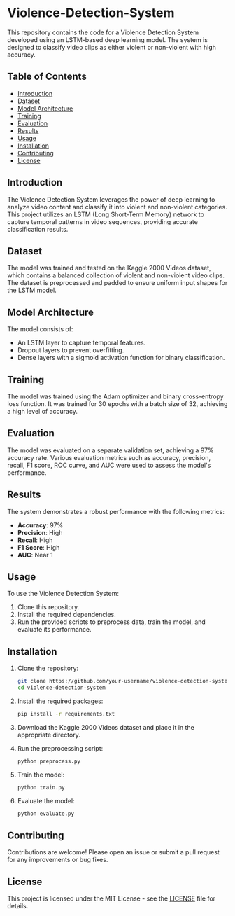 # Violence-Detection-System

This repository contains the code for a Violence Detection System developed using an LSTM-based deep learning model. The system is designed to classify video clips as either violent or non-violent with high accuracy.

## Table of Contents
- [Introduction](#introduction)
- [Dataset](#dataset)
- [Model Architecture](#model-architecture)
- [Training](#training)
- [Evaluation](#evaluation)
- [Results](#results)
- [Usage](#usage)
- [Installation](#installation)
- [Contributing](#contributing)
- [License](#license)

## Introduction
The Violence Detection System leverages the power of deep learning to analyze video content and classify it into violent and non-violent categories. This project utilizes an LSTM (Long Short-Term Memory) network to capture temporal patterns in video sequences, providing accurate classification results.

## Dataset
The model was trained and tested on the Kaggle 2000 Videos dataset, which contains a balanced collection of violent and non-violent video clips. The dataset is preprocessed and padded to ensure uniform input shapes for the LSTM model.

## Model Architecture
The model consists of:
- An LSTM layer to capture temporal features.
- Dropout layers to prevent overfitting.
- Dense layers with a sigmoid activation function for binary classification.

## Training
The model was trained using the Adam optimizer and binary cross-entropy loss function. It was trained for 30 epochs with a batch size of 32, achieving a high level of accuracy.

## Evaluation
The model was evaluated on a separate validation set, achieving a 97% accuracy rate. Various evaluation metrics such as accuracy, precision, recall, F1 score, ROC curve, and AUC were used to assess the model's performance.

## Results
The system demonstrates a robust performance with the following metrics:
- **Accuracy**: 97%
- **Precision**: High
- **Recall**: High
- **F1 Score**: High
- **AUC**: Near 1

## Usage
To use the Violence Detection System:
1. Clone this repository.
2. Install the required dependencies.
3. Run the provided scripts to preprocess data, train the model, and evaluate its performance.

## Installation
1. Clone the repository:
   ```bash
   git clone https://github.com/your-username/violence-detection-system.git
   cd violence-detection-system
   ```
2. Install the required packages:
   ```bash
   pip install -r requirements.txt
   ```

3. Download the Kaggle 2000 Videos dataset and place it in the appropriate directory.

4. Run the preprocessing script:
   ```bash
   python preprocess.py
   ```

5. Train the model:
   ```bash
   python train.py
   ```

6. Evaluate the model:
   ```bash
   python evaluate.py
   ```

## Contributing
Contributions are welcome! Please open an issue or submit a pull request for any improvements or bug fixes.

## License
This project is licensed under the MIT License - see the [LICENSE](LICENSE) file for details.
